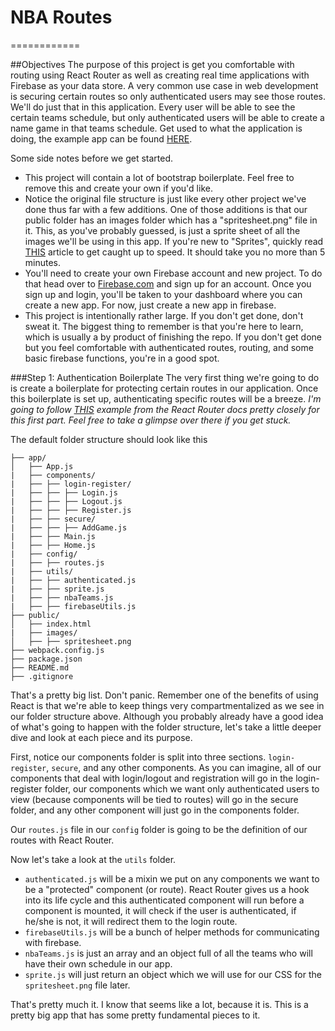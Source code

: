 # NBA Routes
============

##Objectives
The purpose of this project is get you comfortable with routing using React Router as well as creating real time applications with Firebase as your data store. A very common use case in web development is securing certain routes so only authenticated users may see those routes. We'll do just that in this application. Every user will be able to see the certain teams schedule, but only authenticated users will be able to create a name game in that teams schedule. Get used to what the application is doing, the example app can be found [HERE](http://reactweek.com/projects/nba-routes).

Some side notes before we get started. 
* This project will contain a lot of bootstrap boilerplate. Feel free to remove this and create your own if you'd like. 
* Notice the original file structure is just like every other project we've done thus far with a few additions. One of those additions is that our public folder has an images folder which has a "spritesheet.png" file in it. This, as you've probably guessed, is just a sprite sheet of all the images we'll be using in this app. If you're new to "Sprites", quickly read [THIS](http://css-tricks.com/css-sprites/) article to get caught up to speed. It should take you no more than 5 minutes.
* You'll need to create your own Firebase account and new project. To do that head over to [Firebase.com](firebase.com) and sign up for an account. Once you sign up and login, you'll be taken to your dashboard where you can create a new app. For now, just create a new app in firebase. 
* This project is intentionally rather large. If you don't get done, don't sweat it. The biggest thing to remember is that you're here to learn, which is usually a by product of finishing the repo. If you don't get done but you feel comfortable with authenticated routes, routing, and some basic firebase functions, you're in a good spot.

###Step 1: Authentication Boilerplate
The very first thing we're going to do is create a boilerplate for protecting certain routes in our application. Once this boilerplate is set up, authenticating specific routes will be a breeze. *I'm going to follow [THIS](https://github.com/rackt/react-router/blob/master/examples/auth-flow/app.js) example from the React Router docs pretty closely for this first part. Feel free to take a glimpse over there if you get stuck.* 

The default folder structure should look like this
```
├── app/
│   ├── App.js
|   ├── components/
|   ├── ├── login-register/
|   ├── ├── ├── Login.js
|   ├── ├── ├── Logout.js
|   ├── ├── ├── Register.js
|   ├── ├── secure/
|   ├── ├── ├── AddGame.js
|   ├── ├── Main.js
|   ├── ├── Home.js
|   ├── config/
|   ├── ├── routes.js
|   ├── utils/
|   ├── ├── authenticated.js
|   ├── ├── sprite.js
|   ├── ├── nbaTeams.js
|   ├── ├── firebaseUtils.js
├── public/
│   ├── index.html
|   ├── images/
│   ├── ├── spritesheet.png
├── webpack.config.js
├── package.json
├── README.md
├── .gitignore
```

That's a pretty big list. Don't panic. Remember one of the benefits of using React is that we're able to keep things very compartmentalized as we see in our folder structure above. Although you probably already have a good idea of what's going to happen with the folder structure, let's take a little deeper dive and look at each piece and its purpose.

First, notice our components folder is split into three sections. ```login-register```, ```secure```, and any other components. As you can imagine, all of our components that deal with login/logout and registration will go in the login-register folder, our components which we want only authenticated users to view (because components will be tied to routes) will go in the secure folder, and any other component will just go in the components folder. 

Our ```routes.js``` file in our ```config``` folder is going to be the definition of our routes with React Router. 

Now let's take a look at the ```utils``` folder. 
  - ```authenticated.js``` will be a mixin we put on any components we want to be a "protected" component (or route). React Router gives us a hook into its life cycle and this authenticated component will run before a component is mounted, it will check if the user is authenticated, if he/she is not, it will redirect them to the login route.
  - ```firebaseUtils.js``` will be a bunch of helper methods for communicating with firebase.
  - ```nbaTeams.js``` is just an array and an object full of all the teams who will have their own schedule in our app.
  - ```sprite.js``` will just return an object which we will use for our CSS for the ```spritesheet.png``` file later. 

That's pretty much it. I know that seems like a lot, because it is. This is a pretty big app that has some pretty fundamental pieces to it. 



